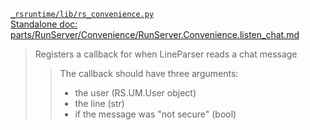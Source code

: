 [`_rsruntime/lib/rs_convenience.py`](/_rsruntime/lib/rs_convenience.py "Source")  
[Standalone doc: parts/RunServer/Convenience/RunServer.Convenience.listen_chat.md](RunServer.Convenience.listen_chat.md)  
> Registers a callback for when LineParser reads a chat message
>> The callback should have three arguments:  
>> - the user (RS.UM.User object)  
>> - the line (str)  
>> - if the message was "not secure" (bool)